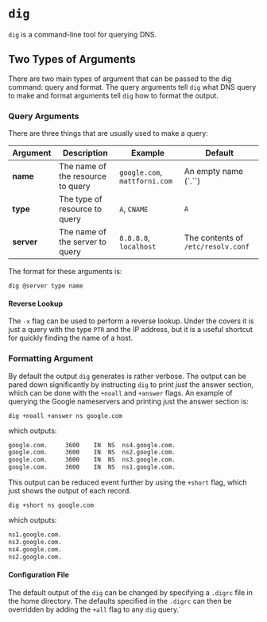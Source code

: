 # `dig`
`dig` is a command-line tool for querying DNS.

## Two Types of Arguments
There are two main types of argument that can be passed to the dig command: query and format. The query arguments tell `dig` what DNS query to make and format arguments tell `dig` how to format the output.

### Query Arguments
There are three things that are usually used to make a query:

| Argument | Description | Example | Default |
| ---------| ----------- | ------- | ------- |
| **name** | The name of the resource to query | `google.com`, `mattforni.com` | An empty name (`.``) |
| **type** | The type of resource to query | `A`, `CNAME` | `A` |
| **server** | The name of the server to query | `8.8.8.8`, `localhost` | The contents of `/etc/resolv.conf` |

The format for these arguments is:

`dig @server type name`

#### Reverse Lookup
The `-x` flag can be used to perform a reverse lookup. Under the covers it is just a query with the type `PTR` and the IP address, but it is a useful shortcut for quickly finding the name of a host.

### Formatting Argument
By default the output `dig` generates is rather verbose. The output can be pared down significantly by instructing
`dig` to print *just* the answer section, which can be done with the `+noall` and `+answer` flags. An example of
querying the Google nameservers and printing just the answer section is:

`dig +noall +answer ns google.com`

which outputs:
```bash
google.com.		3600	IN	NS	ns4.google.com.
google.com.		3600	IN	NS	ns2.google.com.
google.com.		3600	IN	NS	ns3.google.com.
google.com.		3600	IN	NS	ns1.google.com.
```

This output can be reduced event further by using the `+short` flag, which just shows the output of each record.

`dig +short ns google.com`

which outputs:

```bash
ns1.google.com.
ns3.google.com.
ns4.google.com.
ns2.google.com.
```

#### Configuration File
The default output of the `dig` can be changed by specifying a `.digrc` file in the home directory. The defaults specified in the `.digrc` can then be overridden by adding the `+all` flag to any `dig` query.`

